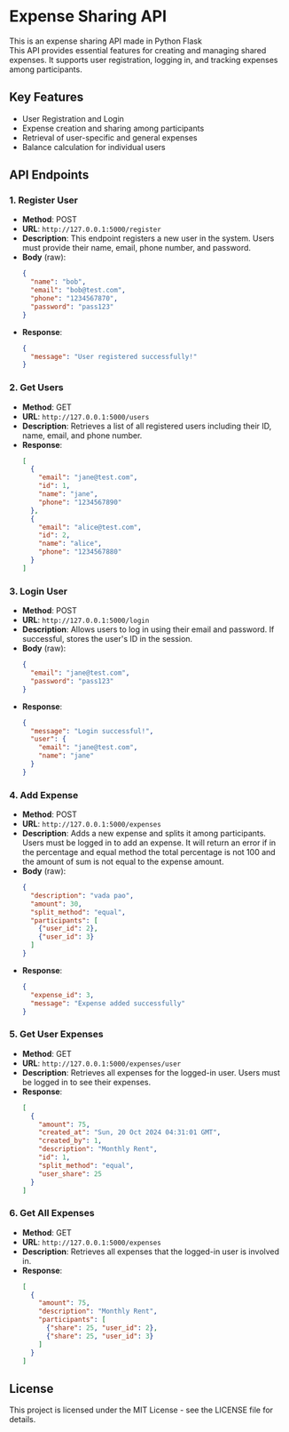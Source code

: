 
# Expense Sharing API
This is an expense sharing API made in Python Flask<br>
This API provides essential features for creating and managing shared expenses. It supports user registration, logging in, and tracking expenses among participants.

## Key Features
- User Registration and Login
- Expense creation and sharing among participants
- Retrieval of user-specific and general expenses
- Balance calculation for individual users

## API Endpoints

### 1. Register User
- **Method**: POST
- **URL**: `http://127.0.0.1:5000/register`
- **Description**: This endpoint registers a new user in the system. Users must provide their name, email, phone number, and password.
- **Body** (raw):
  ```json
  {
    "name": "bob",
    "email": "bob@test.com",
    "phone": "1234567870",
    "password": "pass123"
  }
  ```
- **Response**:
  ```json
  {
    "message": "User registered successfully!"
  }
  ```

### 2. Get Users
- **Method**: GET
- **URL**: `http://127.0.0.1:5000/users`
- **Description**: Retrieves a list of all registered users including their ID, name, email, and phone number.
- **Response**:
  ```json
  [
    {
      "email": "jane@test.com",
      "id": 1,
      "name": "jane",
      "phone": "1234567890"
    },
    {
      "email": "alice@test.com",
      "id": 2,
      "name": "alice",
      "phone": "1234567880"
    }
  ]
  ```

### 3. Login User
- **Method**: POST
- **URL**: `http://127.0.0.1:5000/login`
- **Description**: Allows users to log in using their email and password. If successful, stores the user's ID in the session.
- **Body** (raw):
  ```json
  {
    "email": "jane@test.com",
    "password": "pass123"
  }
  ```
- **Response**:
  ```json
  {
    "message": "Login successful!",
    "user": {
      "email": "jane@test.com",
      "name": "jane"
    }
  }
  ```

### 4. Add Expense
- **Method**: POST
- **URL**: `http://127.0.0.1:5000/expenses`
- **Description**: Adds a new expense and splits it among participants. Users must be logged in to add an expense.
It will return an error if in the percentage and equal method the total percentage is not 100 and the amount of sum is not equal to the expense amount.
- **Body** (raw):
  ```json
  {
    "description": "vada pao",
    "amount": 30,
    "split_method": "equal",
    "participants": [
      {"user_id": 2},
      {"user_id": 3}
    ]
  }
  ```
- **Response**:
  ```json
  {
    "expense_id": 3,
    "message": "Expense added successfully"
  }
  ```

### 5. Get User Expenses
- **Method**: GET
- **URL**: `http://127.0.0.1:5000/expenses/user`
- **Description**: Retrieves all expenses for the logged-in user. Users must be logged in to see their expenses.
- **Response**:
  ```json
  [
    {
      "amount": 75,
      "created_at": "Sun, 20 Oct 2024 04:31:01 GMT",
      "created_by": 1,
      "description": "Monthly Rent",
      "id": 1,
      "split_method": "equal",
      "user_share": 25
    }
  ]
  ```

### 6. Get All Expenses
- **Method**: GET
- **URL**: `http://127.0.0.1:5000/expenses`
- **Description**: Retrieves all expenses that the logged-in user is involved in.
- **Response**:
  ```json
  [
    {
      "amount": 75,
      "description": "Monthly Rent",
      "participants": [
        {"share": 25, "user_id": 2},
        {"share": 25, "user_id": 3}
      ]
    }
  ]
  ```


## License
This project is licensed under the MIT License - see the LICENSE file for details.

